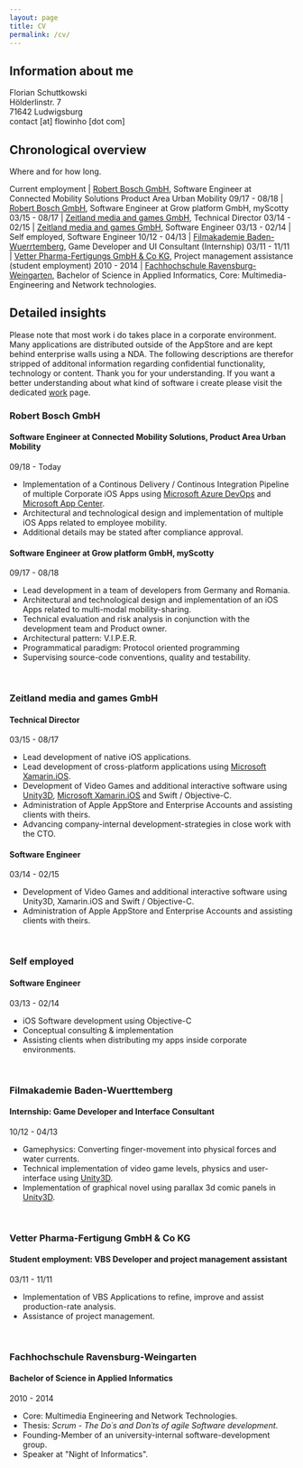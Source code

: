 ```yaml
---
layout: page
title: CV
permalink: /cv/
---
```


## Information about me

Florian Schuttkowski  
Hölderlinstr. 7  
71642 Ludwigsburg  
contact [at] flowinho [dot com]

## Chronological overview

Where and for how long.

Current employment | [Robert Bosch GmbH](https://www.bosch.de/), Software Engineer at Connected Mobility Solutions Product Area Urban Mobility
09/17 - 08/18 | [Robert Bosch GmbH](https://www.bosch.de/), Software Engineer at Grow platform GmbH, myScotty
03/15 - 08/17 | [Zeitland media and games GmbH](https://zeitland.com/), Technical Director
03/14 - 02/15 | [Zeitland media and games GmbH](https://zeitland.com/), Software Engineer
03/13 - 02/14 | Self employed, Software Engineer
10/12 - 04/13 | [Filmakademie Baden-Wuerrtemberg](https://www.filmakademie.de/), Game Developer and UI Consultant (Internship)
03/11 - 11/11 | [Vetter Pharma-Fertigungs GmbH & Co KG](https://www.vetter-pharma.com/de), Project management assistance (student employment)
2010 - 2014 | [Fachhochschule Ravensburg-Weingarten](https://www.hs-weingarten.de/web/willkommen/startseite), Bachelor of Science in Applied Informatics, Core: Multimedia-Engineering and Network technologies.

## Detailed insights

<div class="note">
    <span>
    Please note that most work i do takes place in a corporate environment. Many applications are distributed outside of the AppStore and are kept behind enterprise walls using a NDA. The following descriptions are therefor stripped of additonal information regarding confidential functionality, technology or content. Thank you for your understanding. If you want a better understanding about what kind of software i create please visit the dedicated <a href="{{ "/work" | relative_url }}">work</a> page.
    </span>
</div>

### Robert Bosch GmbH

#### Software Engineer at Connected Mobility Solutions, Product Area Urban Mobility

09/18 - Today

- Implementation of a Continous Delivery / Continous Integration Pipeline of multiple Corporate iOS Apps using [Microsoft Azure DevOps](https://azure.microsoft.com/en-in/services/devops/) and [Microsoft App Center](https://appcenter.ms/).
- Architectural and technological design and implementation of multiple iOS Apps related to employee mobility.
- Additional details may be stated after compliance approval.

#### Software Engineer at Grow platform GmbH, myScotty

09/17 - 08/18

- Lead development in a team of developers from Germany and Romania.
- Architectural and technological design and implementation of an iOS Apps related to multi-modal mobility-sharing.
- Technical evaluation and risk analysis in conjunction with the development team and Product owner.
- Architectural pattern: V.I.P.E.R.
- Programmatical paradigm: Protocol oriented programming
- Supervising source-code conventions, quality and testability.

<br />

### Zeitland media and games GmbH

#### Technical Director

03/15 - 08/17

- Lead development of native iOS applications.
- Lead development of cross-platform applications using [Microsoft Xamarin.iOS](https://visualstudio.microsoft.com/xamarin/).
- Development of Video Games and additional interactive software using [Unity3D](https://unity.com/), [Microsoft Xamarin.iOS](https://visualstudio.microsoft.com/xamarin/) and Swift / Objective-C.
- Administration of Apple AppStore and Enterprise Accounts and assisting clients with theirs.
- Advancing company-internal development-strategies in close work with the CTO.

#### Software Engineer

03/14 - 02/15

- Development of Video Games and additional interactive software using Unity3D, Xamarin.iOS and Swift / Objective-C.
- Administration of Apple AppStore and Enterprise Accounts and assisting clients with theirs.

<br />

### Self employed

#### Software Engineer

03/13 - 02/14

- iOS Software development using Objective-C
- Conceptual consulting & implementation
- Assisting clients when distributing my apps inside corporate environments.

<br />

### Filmakademie Baden-Wuerttemberg

#### Internship: Game Developer and Interface Consultant

10/12 - 04/13

- Gamephysics: Converting finger-movement into physical forces and water currents.
- Technical implementation of video game levels, physics and user-interface using [Unity3D](https://unity.com).
- Implementation of graphical novel using parallax 3d comic panels in [Unity3D](https://unity.com).

<br />

### Vetter Pharma-Fertigung GmbH & Co KG

#### Student employment: VBS Developer and project management assistant

03/11 - 11/11

- Implementation of VBS Applications to refine, improve and assist production-rate analysis.
- Assistance of project management.

<br />

### Fachhochschule Ravensburg-Weingarten

#### Bachelor of Science in Applied Informatics

2010 - 2014

- Core: Multimedia Engineering and Network Technologies.
- Thesis: _Scrum - The Do´s and Don´ts of agile Software development_.
- Founding-Member of an university-internal software-development group.
- Speaker at "Night of Informatics".
